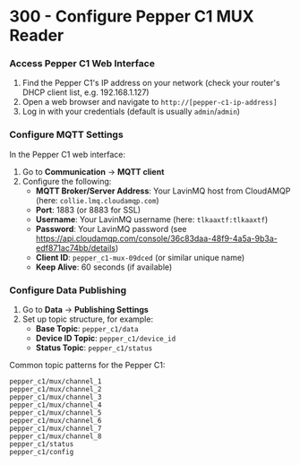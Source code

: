 # 300 - Configure Pepper C1 MUX Reader

### Access Pepper C1 Web Interface
1. Find the Pepper C1's IP address on your network (check your router's DHCP client list, e.g. 192.168.1.127) 
2. Open a web browser and navigate to `http://[pepper-c1-ip-address]` 
3. Log in with your credentials (default is usually ```admin```/```admin```)

### Configure MQTT Settings
In the Pepper C1 web interface:

1. Go to **Communication** → **MQTT client** 
2. Configure the following:
   - **MQTT Broker/Server Address**: Your LavinMQ host from CloudAMQP (here: ```collie.lmq.cloudamqp.com```)
   - **Port**: 1883 (or 8883 for SSL)
   - **Username**: Your LavinMQ username (here: ```tlkaaxtf:tlkaaxtf```)
   - **Password**: Your LavinMQ password (see https://api.cloudamqp.com/console/36c83daa-48f9-4a5a-9b3a-edf871ac74bb/details)
   - **Client ID**: `pepper_c1-mux-09dced` (or similar unique name)
   - **Keep Alive**: 60 seconds (if available)

### Configure Data Publishing
1. Go to **Data** → **Publishing Settings** 
2. Set up topic structure, for example:
   - **Base Topic**: `pepper_c1/data`
   - **Device ID Topic**: `pepper_c1/device_id`
   - **Status Topic**: `pepper_c1/status`

Common topic patterns for the Pepper C1:
```
pepper_c1/mux/channel_1
pepper_c1/mux/channel_2
pepper_c1/mux/channel_3
pepper_c1/mux/channel_4
pepper_c1/mux/channel_5
pepper_c1/mux/channel_6
pepper_c1/mux/channel_7
pepper_c1/mux/channel_8
pepper_c1/status
pepper_c1/config
```
